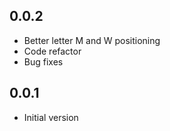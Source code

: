 ## 0.0.2

* Better letter M and W positioning
* Code refactor
* Bug fixes

## 0.0.1

* Initial version
